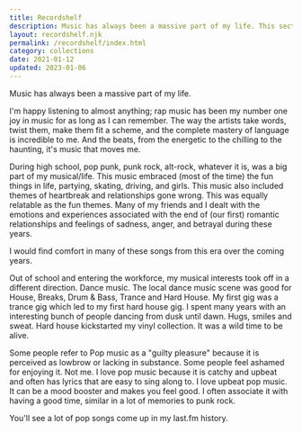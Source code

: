 ```yaml
---
title: Recordshelf
description: Music has always been a massive part of my life. This section collects all my music related pages.
layout: recordshelf.njk
permalink: /recordshelf/index.html
category: collections
date: 2021-01-12
updated: 2023-01-06
---
```


Music has always been a massive part of my life.

I'm happy listening to almost anything; rap music has been my number one joy in music for as long as I can remember. The way the artists take words, twist them, make them fit a scheme, and the complete mastery of language is incredible to me. And the beats, from the energetic to the chilling to the haunting, it's music that moves me.

During high school, pop punk, punk rock, alt-rock, whatever it is, was a big part of my musical/life. This music embraced (most of the time) the fun things in life, partying, skating, driving, and girls. This music also included themes of heartbreak and relationships gone wrong. This was equally relatable as the fun themes. Many of my friends and I dealt with the emotions and experiences associated with the end of (our first) romantic relationships and feelings of sadness, anger, and betrayal during these years.

I would find comfort in many of these songs from this era over the coming years.

Out of school and entering the workforce, my musical interests took off in a different direction. Dance music. The local dance music scene was good for House, Breaks, Drum & Bass, Trance and Hard House. My first gig was a trance gig which led to my first hard house gig. I spent many years with an interesting bunch of people dancing from dusk until dawn. Hugs, smiles and sweat. Hard house kickstarted my vinyl collection. It was a wild time to be alive.

Some people refer to Pop music as a "guilty pleasure" because it is perceived as lowbrow or lacking in substance. Some people feel ashamed for enjoying it. Not me. I love pop music because it is catchy and upbeat and often has lyrics that are easy to sing along to. I love upbeat pop music. It can be a mood booster and makes you feel good. I often associate it with having a good time, similar in a lot of memories to punk rock.

You'll see a lot of pop songs come up in my last.fm history. 
